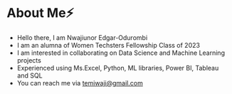 # About Me:zap:

- Hello there, I am Nwajiunor Edgar-Odurombi
- I am an alumna of Women Techsters Fellowship Class of 2023
- I am interested in collaborating on Data Science and Machine Learning projects
- Experienced using Ms.Excel, Python, ML libraries, Power BI, Tableau and SQL
- You can reach me via temiwaji@gmail.com
